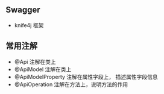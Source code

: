 ## Swagger

- knife4j 框架

## 常用注解

- @Api 注解在类上
- @ApiModel 注解在类上
- @ApiModelProperty 注解在属性字段上， 描述属性字段信息
- @ApiOperation 注解在方法上，说明方法的作用